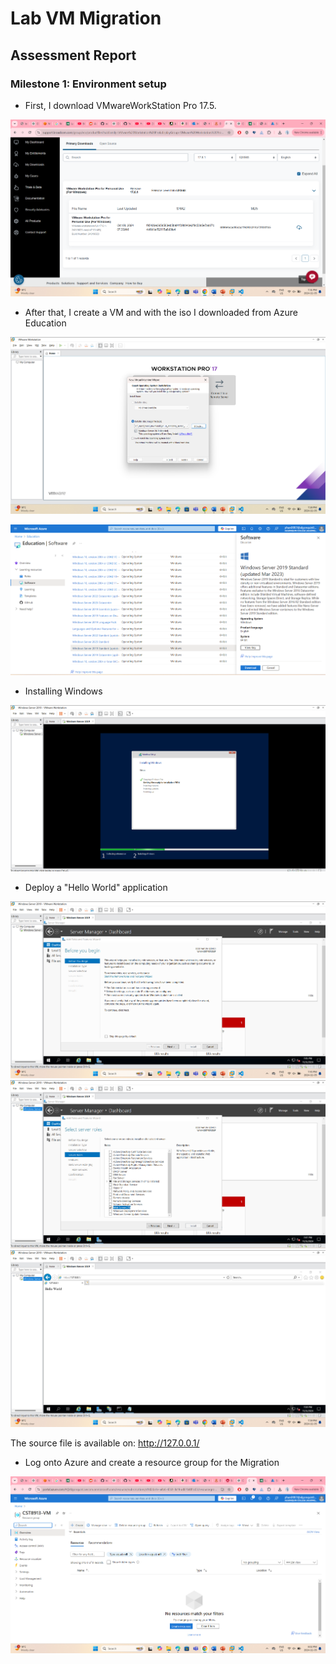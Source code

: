 # Lab VM Migration
## Assessment Report
### Milestone 1: Environment setup
* First, I download VMwareWorkStation Pro 17.5. 

![alt text](image-1.png)

* After that, I create a VM and with the iso I downloaded from Azure Education

![alt text](image.png)

![alt text](image-2.png)

* Installing Windows

![alt text](image-3.png)

* Deploy a "Hello World" application

![alt text](image-4.png)
![alt text](image-5.png)
![alt text](image-6.png)

The source file is available on: http://127.0.0.1/

* Log onto Azure and create a resource group for the Migration

![alt text](image-7.png)
